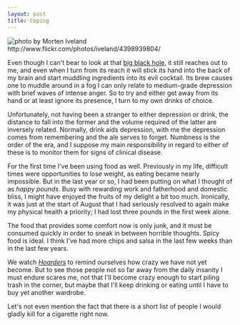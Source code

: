 ```yaml
---
layout: post
title: Coping
---
```


<img src="http://farm5.static.flickr.com/4014/4398939804_fc859af7ae.jpg" title="photo by Morten Iveland http://www.flickr.com/photos/iveland/4398939804/">

Even though I can't bear to look at that [big black hole](/2010/09/02/in-order-to-remember-we-must-first-forget/), it still reaches out to me, and even when I turn from its reach it will stick its hand into the back of my brain and start muddling ingredients into its evil cocktail. Its brew causes one to muddle around in a fog I can only relate to medium-grade depression with brief waves of intense anger. So to try and either get away from its hand or at least ignore its presence, I turn to my own drinks of choice.

Unfortunately, not having been a stranger to either depression or drink, the distance to fall into the former and the volume required of the latter are inversely related. Normally, drink aids depression, with me the depression comes from remembering and the ale serves to forget. Numbness is the order of the era, and I suppose my main responsibility in regard to either of these is to monitor them for signs of clinical disease.

For the first time I've been using food as well. Previously in my life, difficult times were opportunities to lose weight, as eating became nearly impossible. But in the last year or so, I had been putting on what I thought of as _happy pounds_. Busy with rewarding work and fatherhood and domestic bliss, I might have enjoyed the fruits of my delight a bit too much. Ironically, it was just at the start of August that I had seriously resolved to again make my physical health a priority; I had lost three pounds in the first week alone. 

The food that provides some comfort now is only junk, and it must be consumed quickly in order to sneak in between horrible thoughts. Spicy food is ideal. I think I've had more chips and salsa in the last few weeks than in the last few years.

We watch _[Hoarders](http://www.aetv.com/hoarders/)_ to remind ourselves how crazy we have not yet become. But to see those people not so far away from the daily insanity I must endure scares me, not that I'll become crazy enough to start piling trash in the corner, but maybe that I'll keep drinking or eating until I have to buy yet another wardrobe. 

Let's not even mention the fact that there is a short list of people I would gladly kill for a cigarette right now.

<p class="postscript"></p>